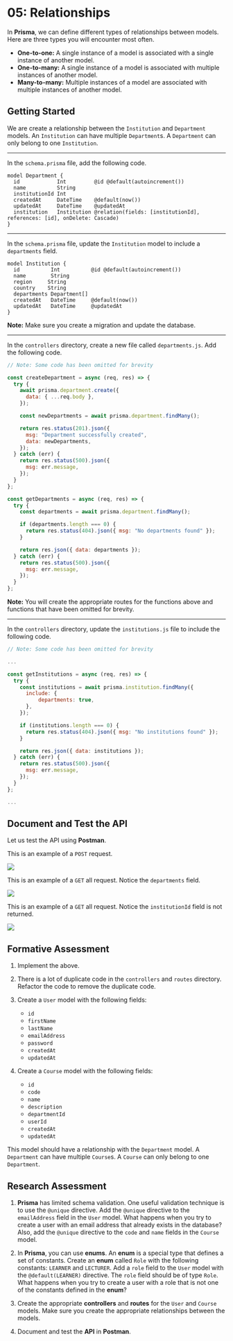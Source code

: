 # 05: Relationships

In **Prisma**, we can define different types of relationships between models. Here are three types you will encounter most often.

- **One-to-one:** A single instance of a model is associated with a single instance of another model.
- **One-to-many:** A single instance of a model is associated with multiple instances of another model.
- **Many-to-many:** Multiple instances of a model are associated with multiple instances of another model.

## Getting Started

We are create a relationship between the `Institution` and `Department` models. An `Institution` can have multiple `Department`s. A `Department` can only belong to one `Institution`.

---

In the `schema.prisma` file, add the following code.

```prisma
model Department {
  id            Int         @id @default(autoincrement())
  name          String
  institutionId Int
  createdAt     DateTime    @default(now())
  updatedAt     DateTime    @updatedAt
  institution   Institution @relation(fields: [institutionId], references: [id], onDelete: Cascade)
}
```

---

In the `schema.prisma` file, update the `Institution` model to include a `departments` field.

```prisma
model Institution {
  id          Int          @id @default(autoincrement())
  name        String
  region     String
  country    String
  departments Department[]
  createdAt   DateTime     @default(now())
  updatedAt   DateTime     @updatedAt
}
```

**Note:** Make sure you create a migration and update the database.

---

In the `controllers` directory, create a new file called `departments.js`. Add the following code.

```js
// Note: Some code has been omitted for brevity

const createDepartment = async (req, res) => {
  try {
    await prisma.department.create({
      data: { ...req.body },
    });

    const newDepartments = await prisma.department.findMany();

    return res.status(201).json({
      msg: "Department successfully created",
      data: newDepartments,
    });
  } catch (err) {
    return res.status(500).json({
      msg: err.message,
    });
  }
};

const getDepartments = async (req, res) => {
  try {
    const departments = await prisma.department.findMany();

    if (departments.length === 0) {
      return res.status(404).json({ msg: "No departments found" });
    }

    return res.json({ data: departments });
  } catch (err) {
    return res.status(500).json({
      msg: err.message,
    });
  }
};
```

**Note:** You will create the appropriate routes for the functions above and functions that have been omitted for brevity.

---

In the `controllers` directory, update the `institutions.js` file to include the following code.

```js
// Note: Some code has been omitted for brevity

...

const getInstitutions = async (req, res) => {
  try {
    const institutions = await prisma.institution.findMany({
      include: {
          departments: true,
      },
    });

    if (institutions.length === 0) {
      return res.status(404).json({ msg: "No institutions found" });
    }

    return res.json({ data: institutions });
  } catch (err) {
    return res.status(500).json({
      msg: err.message,
    });
  }
};

...
```

## Document and Test the API

Let us test the API using **Postman**.

This is an example of a `POST` request.

![](<../resources (ignore)/img/05/postman-1.PNG>)

This is an example of a `GET` all request. Notice the `departments` field.

![](<../resources (ignore)/img/05/postman-2.PNG>)

This is an example of a `GET` all request. Notice the `institutionId` field is not returned.

![](<../resources (ignore)/img/05/postman-3.PNG>)

## Formative Assessment

1. Implement the above.

2. There is a lot of duplicate code in the `controllers` and `routes` directory. Refactor the code to remove the duplicate code.

3. Create a `User` model with the following fields:

   - `id`
   - `firstName`
   - `lastName`
   - `emailAddress`
   - `password`
   - `createdAt`
   - `updatedAt`

4. Create a `Course` model with the following fields:

   - `id`
   - `code`
   - `name`
   - `description`
   - `departmentId`
   - `userId`
   - `createdAt`
   - `updatedAt`

This model should have a relationship with the `Department` model. A `Department` can have multiple `Course`s. A `Course` can only belong to one `Department`. 

## Research Assessment

1. **Prisma** has limited schema validation. One useful validation technique is to use the `@unique` directive. Add the `@unique` directive to the `emailAddress` field in the `User` model. What happens when you try to create a user with an email address that already exists in the database? Also, add the `@unique` directive to the `code` and `name` fields in the `Course` model.

2. In **Prisma**, you can use **enums**. An **enum** is a special type that defines a set of constants. Create an **enum** called `Role` with the following constants: `LEARNER` and `LECTURER`. Add a `role` field to the `User` model with the `@default(LEARNER)` directive. The `role` field should be of type `Role`. What happens when you try to create a user with a role that is not one of the constants defined in the **enum**?

3. Create the appropriate **controllers** and **routes** for the `User` and `Course` models. Make sure you create the appropriate relationships between the models.

4. Document and test the **API** in **Postman**.
